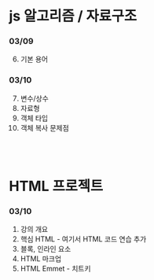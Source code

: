 # js 알고리즘 / 자료구조

### 03/09 
  6. 기본 용어


### 03/10 
  7. 변수/상수 
  8. 자료형 
  9. 객체 타입
  10. 객체 복사 문제점

<br>
<br>

# HTML 프로젝트

### 03/10
  1. 강의 개요
  2. 핵심 HTML - 여기서 HTML 코드 연습 추가
  3. 블록, 인라인 요소
  4. HTML 마크업
  5. HTML Emmet - 치트키
